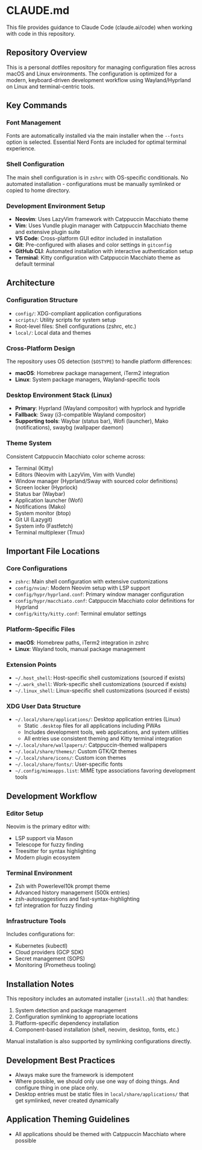 # CLAUDE.md

This file provides guidance to Claude Code (claude.ai/code) when working with code in this repository.

## Repository Overview

This is a personal dotfiles repository for managing configuration files across macOS and Linux environments. The configuration is optimized for a modern, keyboard-driven development workflow using Wayland/Hyprland on Linux and terminal-centric tools.

## Key Commands

### Font Management
Fonts are automatically installed via the main installer when the `--fonts` option is selected. Essential Nerd Fonts are included for optimal terminal experience.

### Shell Configuration
The main shell configuration is in `zshrc` with OS-specific conditionals. No automated installation - configurations must be manually symlinked or copied to home directory.

### Development Environment Setup
- **Neovim**: Uses LazyVim framework with Catppuccin Macchiato theme
- **Vim**: Uses Vundle plugin manager with Catppuccin Macchiato theme and extensive plugin suite
- **VS Code**: Cross-platform GUI editor included in installation
- **Git**: Pre-configured with aliases and color settings in `gitconfig`
- **GitHub CLI**: Automated installation with interactive authentication setup
- **Terminal**: Kitty configuration with Catppuccin Macchiato theme as default terminal

## Architecture

### Configuration Structure
- `config/`: XDG-compliant application configurations
- `scripts/`: Utility scripts for system setup
- Root-level files: Shell configurations (zshrc, etc.)
- `local/`: Local data and themes

### Cross-Platform Design
The repository uses OS detection (`$OSTYPE`) to handle platform differences:
- **macOS**: Homebrew package management, iTerm2 integration
- **Linux**: System package managers, Wayland-specific tools

### Desktop Environment Stack (Linux)
- **Primary**: Hyprland (Wayland compositor) with hyprlock and hypridle
- **Fallback**: Sway (i3-compatible Wayland compositor)  
- **Supporting tools**: Waybar (status bar), Wofi (launcher), Mako (notifications), swaybg (wallpaper daemon)

### Theme System
Consistent Catppuccin Macchiato color scheme across:
- Terminal (Kitty)
- Editors (Neovim with LazyVim, Vim with Vundle)
- Window manager (Hyprland/Sway with sourced color definitions)
- Screen locker (Hyprlock)
- Status bar (Waybar)
- Application launcher (Wofi)
- Notifications (Mako)
- System monitor (btop)
- Git UI (Lazygit)
- System info (Fastfetch)
- Terminal multiplexer (Tmux)

## Important File Locations

### Core Configurations
- `zshrc`: Main shell configuration with extensive customizations
- `config/nvim/`: Modern Neovim setup with LSP support
- `config/hypr/hyprland.conf`: Primary window manager configuration
- `config/hypr/macchiato.conf`: Catppuccin Macchiato color definitions for Hyprland
- `config/kitty/kitty.conf`: Terminal emulator settings

### Platform-Specific Files
- **macOS**: Homebrew paths, iTerm2 integration in zshrc
- **Linux**: Wayland tools, manual package management

### Extension Points
- `~/.host_shell`: Host-specific shell customizations (sourced if exists)
- `~/.work_shell`: Work-specific shell customizations (sourced if exists)
- `~/.linux_shell`: Linux-specific shell customizations (sourced if exists)

### XDG User Data Structure
- `~/.local/share/applications/`: Desktop application entries (Linux)
  - Static `.desktop` files for all applications including PWAs
  - Includes development tools, web applications, and system utilities
  - All entries use consistent theming and Kitty terminal integration
- `~/.local/share/wallpapers/`: Catppuccin-themed wallpapers
- `~/.local/share/themes/`: Custom GTK/Qt themes
- `~/.local/share/icons/`: Custom icon themes
- `~/.local/share/fonts/`: User-specific fonts
- `~/.config/mimeapps.list`: MIME type associations favoring development tools

## Development Workflow

### Editor Setup
Neovim is the primary editor with:
- LSP support via Mason
- Telescope for fuzzy finding
- Treesitter for syntax highlighting
- Modern plugin ecosystem

### Terminal Environment
- Zsh with Powerlevel10k prompt theme
- Advanced history management (500k entries)
- zsh-autosuggestions and fast-syntax-highlighting
- fzf integration for fuzzy finding

### Infrastructure Tools
Includes configurations for:
- Kubernetes (kubectl)
- Cloud providers (GCP SDK)
- Secret management (SOPS)
- Monitoring (Prometheus tooling)

## Installation Notes

This repository includes an automated installer (`install.sh`) that handles:
1. System detection and package management
2. Configuration symlinking to appropriate locations
3. Platform-specific dependency installation
4. Component-based installation (shell, neovim, desktop, fonts, etc.)

Manual installation is also supported by symlinking configurations directly.

## Development Best Practices
- Always make sure the framework is idempotent
- Where possible, we should only use one way of doing things. And configure thing in one place only.
- Desktop entries must be static files in `local/share/applications/` that get symlinked, never created dynamically

## Application Theming Guidelines
- All applications should be themed with Catppuccin Macchiato where possible